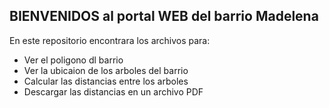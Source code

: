 ## BIENVENIDOS al portal WEB del barrio Madelena

En este repositorio encontrara los archivos para:

* Ver el poligono dl barrio
* Ver la ubicaion de los arboles del barrio
* Calcular las distancias entre los arboles
* Descargar las distancias en un archivo PDF